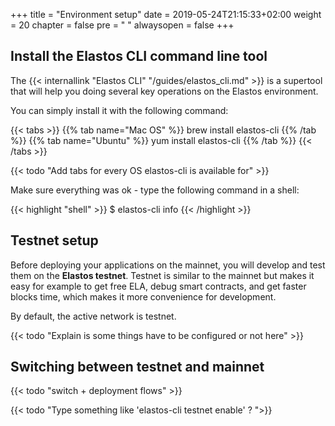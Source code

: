 +++
title = "Environment setup"
date = 2019-05-24T21:15:33+02:00
weight = 20
chapter = false
pre = "<i class='fa ela-folder'></i> "
alwaysopen = false
+++ 

## Install the Elastos CLI command line tool

The {{< internallink "Elastos CLI" "/guides/elastos_cli.md" >}} is a supertool that will help you doing several key operations on the Elastos environment. 

You can simply install it with the following command:

{{< tabs >}} 
    {{% tab name="Mac OS" %}} 
    brew install elastos-cli
    {{% /tab %}} 
    {{% tab name="Ubuntu" %}} 
    yum install elastos-cli
    {{% /tab %}} 
{{< /tabs >}}

{{< todo "Add tabs for every OS elastos-cli is available for" >}}

Make sure everything was ok - type the following command in a shell:

{{< highlight "shell" >}}
$ elastos-cli info
{{< /highlight >}}

## Testnet setup

Before deploying your applications on the mainnet, you will develop and test them on the **Elastos testnet**. Testnet is similar to the mainnet but makes it easy for example to get free ELA, debug smart contracts, and get faster blocks time, which makes it more convenience for development.

By default, the active network is testnet.

{{< todo "Explain is some things have to be configured or not here" >}}

## Switching between testnet and mainnet

{{< todo "switch + deployment flows" >}}

{{< todo "Type something like 'elastos-cli testnet enable' ? ">}}
